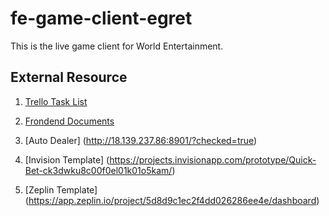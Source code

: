 # fe-game-client-egret
This is the live game client for World Entertainment.

## 


## External Resource
1. [Trello Task List](https://trello.com/b/ulT0EbaT/pg-live-game-frontend-tasks)

2. [Frondend Documents](https://drive.google.com/drive/u/0/folders/1HHHJ0gJwfynMjYndl5te1XN4agXu-vn6)

3. [Auto Dealer] (http://18.139.237.86:8901/?checked=true)

4. [Invision Template] (https://projects.invisionapp.com/prototype/Quick-Bet-ck3dwku8c00f0el01k01o5kam/)

5. [Zeplin Template] (https://app.zeplin.io/project/5d8d9c1ec2f4dd026286ee4e/dashboard)